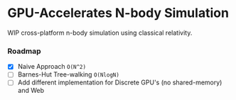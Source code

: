 # GPU-Accelerates N-body Simulation

WIP cross-platform n-body simulation using classical relativity.

### Roadmap
 - [x] Naive Approach `O(N^2)`
 - [ ] Barnes-Hut Tree-walking `O(NlogN)`
 - [ ] Add different implementation for Discrete GPU's (no shared-memory) and Web
